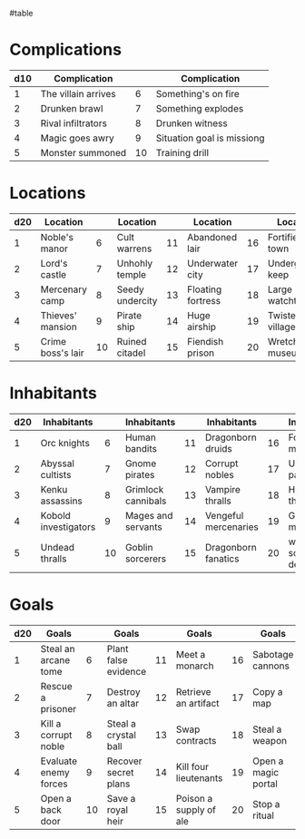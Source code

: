 #table
# Complications
| d10 | Complication        |     | Complication               |
| --- | ------------------- | --- | -------------------------- |
| 1   | The villain arrives | 6   | Something's on fire        |
| 2   | Drunken brawl       | 7   | Something explodes         |
| 3   | Rival infiltrators  | 8   | Drunken witness            |
| 4   | Magic goes awry     | 9   | Situation goal is missiong |
| 5   | Monster summoned    | 10  | Training drill             |

# Locations
| d20 | Location          |     | Location        |     | Location          |     | Location         |
| --- | ----------------- | --- | --------------- | --- | ----------------- | --- | ---------------- |
| 1   | Noble's manor     | 6   | Cult warrens    | 11  | Abandoned lair    | 16  | Fortified town   |
| 2   | Lord's castle     | 7   | Unhohly temple  | 12  | Underwater city   | 17  | Underground keep |
| 3   | Mercenary camp    | 8   | Seedy undercity | 13  | Floating fortress | 18  | Large watchtower |
| 4   | Thieves' mansion  | 9   | Pirate ship     | 14  | Huge airship      | 19  | Twisted village  |
| 5   | Crime boss's lair | 10  | Ruined citadel  | 15  | Fiendish prison   | 20  | Wretched museum  |

# Inhabitants
| d20 | Inhabitants          |     | Inhabitants        |     | Inhabitants          |     | Inhabitants        |
| --- | -------------------- | --- | ------------------ | --- | -------------------- | --- | ------------------ |
| 1   | Orc knights          | 6   | Human bandits      | 11  | Dragonborn druids    | 16  | Formor monks       |
| 2   | Abyssal cultists     | 7   | Gnome pirates      | 12  | Corrupt nobles       | 17  | Unholy paladins    |
| 3   | Kenku assassins      | 8   | Grimlock cannibals | 13  | Vampire thralls      | 18  | Hags and thralls   |
| 4   | Kobold investigators | 9   | Mages and servants | 14  | Vengeful mercenaries | 19  | Gnoll marauders    |
| 5   | Undead thralls       | 10  | Goblin sorcerers   | 15  | Dragonborn fanatics  | 20  | war-scarred demons |

# Goals
| d20 | Goals                 |     | Goals                |     | Goals                  |     | Goals               |
| --- | --------------------- | --- | -------------------- | --- | ---------------------- | --- | ------------------- |
| 1   | Steal an arcane tome  | 6   | Plant false evidence | 11  | Meet a monarch         | 16  | Sabotage cannons    |
| 2   | Rescue a prisoner     | 7   | Destroy an altar     | 12  | Retrieve an artifact   | 17  | Copy a map          |
| 3   | Kill a corrupt noble  | 8   | Steal a crystal ball | 13  | Swap contracts         | 18  | Steal a weapon      |
| 4   | Evaluate enemy forces | 9   | Recover secret plans | 14  | Kill four lieutenants  | 19  | Open a magic portal |
| 5   | Open a back door      | 10  | Save a royal heir    | 15  | Poison a supply of ale | 20  | Stop a ritual       |
